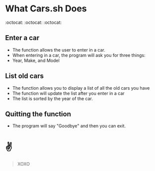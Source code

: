 # What Cars.sh Does
:octocat: :octocat: :octocat:

## Enter a car
* The function allows the user to enter in a car.
 * When entering in a car, the program will ask you for three things:
  * Year, Make, and Model

## List old cars
* The function allows you to display a list of all the old cars you have
 * The function will update the list after you enter in a car
 * The list is sorted by the year of the car.

## Quitting the function
* The program will say "Goodbye" and then you can exit.

# :v:

> XOXO
